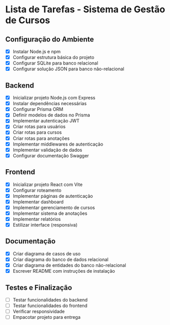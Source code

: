 # Lista de Tarefas - Sistema de Gestão de Cursos

## Configuração do Ambiente
- [x] Instalar Node.js e npm
- [x] Configurar estrutura básica do projeto
- [x] Configurar SQLite para banco relacional
- [x] Configurar solução JSON para banco não-relacional

## Backend
- [x] Inicializar projeto Node.js com Express
- [x] Instalar dependências necessárias
- [x] Configurar Prisma ORM
- [x] Definir modelos de dados no Prisma
- [x] Implementar autenticação JWT
- [x] Criar rotas para usuários
- [x] Criar rotas para cursos
- [x] Criar rotas para anotações
- [x] Implementar middlewares de autenticação
- [x] Implementar validação de dados
- [x] Configurar documentação Swagger

## Frontend
- [x] Inicializar projeto React com Vite
- [x] Configurar roteamento
- [x] Implementar páginas de autenticação
- [x] Implementar dashboard
- [x] Implementar gerenciamento de cursos
- [x] Implementar sistema de anotações
- [x] Implementar relatórios
- [x] Estilizar interface (responsiva)

## Documentação
- [x] Criar diagrama de casos de uso
- [x] Criar diagrama do banco de dados relacional
- [x] Criar diagrama de entidades do banco não-relacional
- [x] Escrever README com instruções de instalação

## Testes e Finalização
- [ ] Testar funcionalidades do backend
- [ ] Testar funcionalidades do frontend
- [ ] Verificar responsividade
- [ ] Empacotar projeto para entrega
